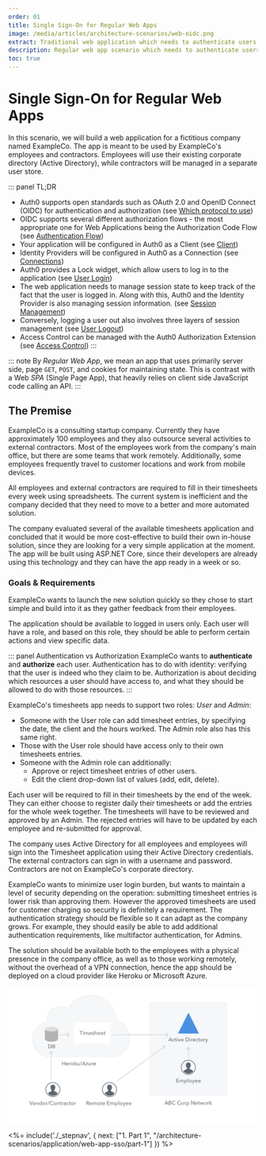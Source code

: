 ```yaml
---
order: 01
title: Single Sign-On for Regular Web Apps
image: /media/articles/architecture-scenarios/web-oidc.png
extract: Traditional web application which needs to authenticate users using OpenID Connect.
description: Regular web app scenario which needs to authenticate users using OpenID Connect.
toc: true
---
```

# Single Sign-On for Regular Web Apps

In this scenario, we will build a web application for a fictitious company named ExampleCo. The app is meant to be used by ExampleCo's employees and contractors. Employees will use their existing corporate directory (Active Directory), while contractors will be managed in a separate user store.

::: panel TL;DR
* Auth0 supports open standards such as OAuth 2.0 and OpenID Connect (OIDC) for authentication and authorization (see [Which protocol to use](#which-protocol-to-use))
* OIDC supports several different authorization flows - the most appropriate one for Web Applications being the Authorization Code Flow (see [Authentication Flow](#authentication-flow))
* Your application will be configured in Auth0 as a Client (see [Client](#client))
* Identity Providers will be configured in Auth0 as a Connection (see [Connections](#connections))
* Auth0 provides a Lock widget, which allow users to log in to the application (see [User Login](#user-login))
* The web application needs to manage session state to keep track of the fact that the user is logged in. Along with this, Auth0 and the Identity Provider is also managing session information. (see [Session Management](#session-management))
* Conversely, logging a user out also involves three layers of session management (see [User Logout](#user-logout))
* Access Control can be managed with the Auth0 Authorization Extension (see [Access Control](#access-control))
:::

::: note
By _Regular Web App_, we mean an app that uses primarily server side, page `GET`, `POST`, and cookies for maintaining state. This is contrast with a Web _SPA_ (Single Page App), that heavily relies on client side JavaScript code calling an API.
:::

## The Premise

ExampleCo is a consulting startup company. Currently they have approximately 100 employees and they also outsource several activities to external contractors. Most of the employees work from the company's main office, but there are some teams that work remotely. Additionally, some employees frequently travel to customer locations and work from mobile devices.

All employees and external contractors are required to fill in their timesheets every week using spreadsheets. The current system is inefficient and the company decided that they need to move to a better and more automated solution.

The company evaluated several of the available timesheets application and concluded that it would be more cost-effective to build their own in-house solution, since they are looking for a very simple application at the moment. The app will be built using ASP.NET Core, since their developers are already using this technology and they can have the app ready in a week or so.

### Goals & Requirements

ExampleCo wants to launch the new solution quickly so they chose to start simple and build into it as they gather feedback from their employees.

The application should be available to logged in users only. Each user will have a role, and based on this role, they should be able to perform certain actions and view specific data.

::: panel Authentication vs Authorization
ExampleCo wants to __authenticate__ and __authorize__ each user. Authentication has to do with identity: verifying that the user is indeed who they claim to be. Authorization is about deciding which resources a user should have access to, and what they should be allowed to do with those resources.
:::

ExampleCo's timesheets app needs to support two roles: _User_ and _Admin_:
- Someone with the User role can add timesheet entries, by specifying the date, the client and the hours worked. The Admin role also has this same right.
- Those with the User role should have access only to their own timesheets entries.
- Someone with the Admin role can additionally:
  - Approve or reject timesheet entries of other users.
  - Edit the client drop-down list of values (add, edit, delete).

Each user will be required to fill in their timesheets by the end of the week. They can either choose to register daily their timesheets or add the entries for the whole week together. The timesheets will have to be reviewed and approved by an Admin. The rejected entries will have to be updated by each employee and re-submitted for approval.

The company uses Active Directory for all employees and employees will sign into the Timesheet application using their Active Directory credentials. The external contractors can sign in with a username and password. Contractors are not on ExampleCo's corporate directory.

ExampleCo wants to minimize user login burden, but wants to maintain a level of security depending on the operation: submitting timesheet entries is lower risk than approving them. However the approved timesheets are used for customer charging so security is definitely a requirement. The authentication strategy should be flexible so it can adapt as the company grows. For example, they should easily be able to add additional authentication requirements, like multifactor authentication, for Admins.

The solution should be available both to the employees with a physical presence in the company office, as well as to those working remotely, without the overhead of a VPN connection, hence the app should be deployed on a cloud provider like Heroku or Microsoft Azure.

![Diagram of the solution](/media/articles/architecture-scenarios/web-app-sso/solution-diagram.png)

<%= include('./_stepnav', {
 next: ["1. Part 1", "/architecture-scenarios/application/web-app-sso/part-1"]
}) %>